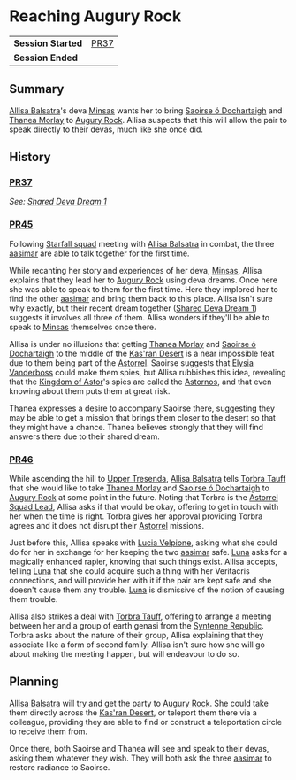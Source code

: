 # Reaching Augury Rock

|||
| --- | --- |
| **Session Started** | [PR37](../sessions/PR37.md) | storyline.2
| **Session Ended** | |

## Summary

[Allisa Balsatra](../characters/allisa-balsatra.md)'s deva [Minsas](../characters/minsas.md) wants her to bring [Saoirse ó Dochartaigh](../characters/saoirse-o-dochartaigh.md) and [Thanea Morlay](../characters/thanea-morlay.md) to [Augury Rock](../places/topography/landmarks/augury-rock.md). Allisa suspects that this will allow the pair to speak directly to their devas, much like she once did.

## History

### [PR37](../sessions/PR37.md)

*See: [Shared Deva Dream 1](../dreams/deva-shared-1.md)*

### [PR45](../sessions/PR45.md)

Following [Starfall squad](../organisations/government/astorrel/squads/starfall-squad.md) meeting with [Allisa Balsatra](../characters/allisa-balsatra.md) in combat, the three [aasimar](../lineages/aasimar.md) are able to talk together for the first time.

While recanting her story and experiences of her deva, [Minsas](../characters/minsas.md), Allisa explains that they lead her to [Augury Rock](../places/topography/landmarks/augury-rock.md) using deva dreams. Once here she was able to speak to them for the first time. Here they implored her to find the other [aasimar](../lineages/aasimar.md) and bring them back to this place. Allisa isn't sure why exactly, but their recent dream together ([Shared Deva Dream 1](../dreams/deva-shared-1.md)) suggests it involves all three of them. Allisa wonders if they'll be able to speak to [Minsas](../characters/minsas.md) themselves once there.

Allisa is under no illusions that getting [Thanea Morlay](../characters/thanea-morlay.md) and [Saoirse ó Dochartaigh](../characters/saoirse-o-dochartaigh.md) to the middle of the [Kas'ran Desert](../places/topography/valleys-plains-deserts/kasran-desert.md) is a near impossible feat due to them being part of the [Astorrel](../organisations/government/astorrel/astorrel.md). Saoirse suggests that [Elysia Vanderboss](../characters/elysia-vanderboss.md) could make them spies, but Allisa rubbishes this idea, revealing that the [Kingdom of Astor](../civilisations/kingdom-of-astor/kingdom-of-astor.md)'s spies are called the [Astornos](../organisations/government/astornos.md), and that even knowing about them puts them at great risk.

Thanea expresses a desire to accompany Saoirse there, suggesting they may be able to get a mission that brings them closer to the desert so that they might have a chance. Thanea believes strongly that they will find answers there due to their shared dream.

### [PR46](../sessions/PR46.md)

While ascending the hill to [Upper Tresenda](../places/topography/valleys-plains-deserts/upper-tresenda.md), [Allisa Balsatra](../characters/allisa-balsatra.md) tells [Torbra Tauff](../characters/torbra-tauff.md) that she would like to take [Thanea Morlay](../characters/thanea-morlay.md) and [Saoirse ó Dochartaigh](../characters/saoirse-o-dochartaigh.md) to [Augury Rock](../places/topography/landmarks/augury-rock.md) at some point in the future. Noting that Torbra is the [Astorrel Squad Lead](../organisations/government/astorrel/ranks/astorrel-squad-lead.md), Allisa asks if that would be okay, offering to get in touch with her when the time is right. Torbra gives her approval providing Torbra agrees and it does not disrupt their [Astorrel](../organisations/government/astorrel/astorrel.md) missions.

Just before this, Allisa speaks with [Lucia Velpione](../characters/lucia-velpione.md), asking what she could do for her in exchange for her keeping the two [aasimar](../lineages/aasimar.md) safe. [Luna](../characters/lucia-velpione.md) asks for a magically enhanced rapier, knowing that such things exist. Allisa accepts, telling [Luna](../characters/lucia-velpione.md) that she could acquire such a thing with her Veritacris connections, and will provide her with it if the pair are kept safe and she doesn't cause them any trouble. [Luna](../characters/lucia-velpione.md) is dismissive of the notion of causing them trouble.

Allisa also strikes a deal with [Torbra Tauff](../characters/torbra-tauff.md), offering to arrange a meeting between her and a group of earth genasi from the [Syntenne Republic](../civilisations/syntenne-republic/syntenne-republic.md). Torbra asks about the nature of their group, Allisa explaining that they associate like a form of second family. Allisa isn't sure how she will go about making the meeting happen, but will endeavour to do so.

## Planning

[Allisa Balsatra](../characters/allisa-balsatra.md) will try and get the party to [Augury Rock](../places/topography/landmarks/augury-rock.md). She could take them directly across the [Kas'ran Desert](../places/topography/valleys-plains-deserts/kasran-desert.md), or teleport them there via a colleague, providing they are able to find or construct a teleportation circle to receive them from.

Once there, both Saoirse and Thanea will see and speak to their devas, asking them whatever they wish. They will both ask the three [aasimar](../lineages/aasimar.md) to restore radiance to Saoirse.
